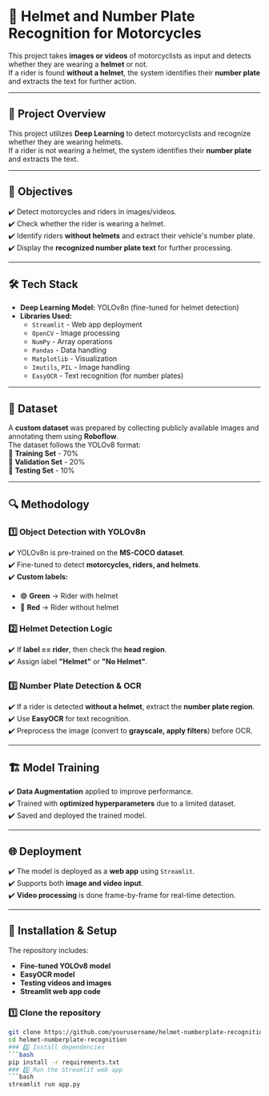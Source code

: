 
# 🚀 Helmet and Number Plate Recognition for Motorcycles  

This project takes **images or videos** of motorcyclists as input and detects whether they are wearing a **helmet** or not.  
If a rider is found **without a helmet**, the system identifies their **number plate** and extracts the text for further action.  

---

## 📌 Project Overview  
This project utilizes **Deep Learning** to detect motorcyclists and recognize whether they are wearing helmets.  
If a rider is not wearing a helmet, the system identifies their **number plate** and extracts the text.  

---

## 🎯 Objectives  
✔️ Detect motorcycles and riders in images/videos.  
✔️ Check whether the rider is wearing a helmet.  
✔️ Identify riders **without helmets** and extract their vehicle's number plate.  
✔️ Display the **recognized number plate text** for further processing.  

---

## 🛠️ Tech Stack  
- **Deep Learning Model:** YOLOv8n (fine-tuned for helmet detection)  
- **Libraries Used:**  
  - `Streamlit` - Web app deployment  
  - `OpenCV` - Image processing  
  - `NumPy` - Array operations  
  - `Pandas` - Data handling  
  - `Matplotlib` - Visualization  
  - `Imutils`, `PIL` - Image handling  
  - `EasyOCR` - Text recognition (for number plates)  

---

## 📂 Dataset  
A **custom dataset** was prepared by collecting publicly available images and annotating them using **Roboflow**.  
The dataset follows the YOLOv8 format:  
📁 **Training Set** - 70%  
📁 **Validation Set** - 20%  
📁 **Testing Set** - 10%  

---

## 🔍 Methodology  

### 1️⃣ Object Detection with YOLOv8n  
✔️ YOLOv8n is pre-trained on the **MS-COCO dataset**.  
✔️ Fine-tuned to detect **motorcycles, riders, and helmets**.  
✔️ **Custom labels:**  
   - 🟢 **Green** → Rider with helmet  
   - 🔴 **Red** → Rider without helmet  

### 2️⃣ Helmet Detection Logic  
✔️ If **label == rider**, then check the **head region**.  
✔️ Assign label **"Helmet"** or **"No Helmet"**.  

### 3️⃣ Number Plate Detection & OCR  
✔️ If a rider is detected **without a helmet**, extract the **number plate region**.  
✔️ Use **EasyOCR** for text recognition.  
✔️ Preprocess the image (convert to **grayscale, apply filters**) before OCR.  

---

## 🏗️ Model Training  
✔️ **Data Augmentation** applied to improve performance.  
✔️ Trained with **optimized hyperparameters** due to a limited dataset.  
✔️ Saved and deployed the trained model.  

---

## 🌐 Deployment  
✔️ The model is deployed as a **web app** using `Streamlit`.  
✔️ Supports both **image and video input**.  
✔️ **Video processing** is done frame-by-frame for real-time detection.  

---

## 🔧 Installation & Setup  
The repository includes:  
- **Fine-tuned YOLOv8 model**  
- **EasyOCR model**  
- **Testing videos and images**  
- **Streamlit web app code**  

### 1️⃣ Clone the repository  
```bash
git clone https://github.com/yourusername/helmet-numberplate-recognition.git
cd helmet-numberplate-recognition
### 2️⃣ Install dependencies
```bash
pip install -r requirements.txt
### 3️⃣ Run the Streamlit web app
```bash
streamlit run app.py




